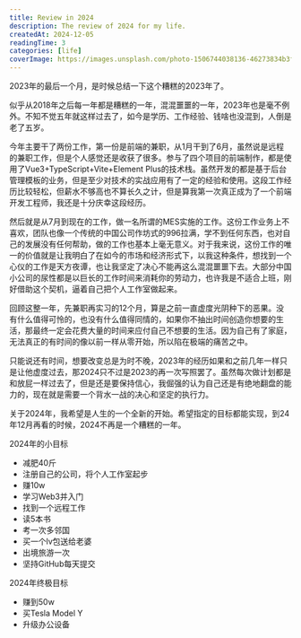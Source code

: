 ```yaml
---
title: Review in 2024
description: The review of 2024 for my life.
createdAt: 2024-12-05
readingTime: 3
categories: [life]
coverImage: https://images.unsplash.com/photo-1506744038136-46273834b3fb?ixlib=rb-1.2.1&ixid=eyJhcHBfaWQiOjEyMDd9&auto=format&fit=crop&w=1650&q=80
---
```


2023年的最后一个月，是时候总结一下这个糟糕的2023年了。

似乎从2018年之后每一年都是糟糕的一年，混混噩噩的一年，2023年也是毫不例外。不知不觉五年就这样过去了，如今是学历、工作经验、钱啥也没混到，人倒是老了五岁。

今年主要干了两份工作，第一份是前端的兼职，从1月干到了6月，虽然说是远程的兼职工作，但是个人感觉还是收获了很多。参与了四个项目的前端制作，都是使用了Vue3+TypeScript+Vite+Element Plus的技术栈。虽然开发的都是基于后台管理模板的业务，但是至少对技术的实战应用有了一定的经验和使用。这段工作经历比较轻松，但薪水不够高也不算长久之计，但是算我第一次真正成为了一个前端开发工程师，我还是十分庆幸这段经历。

然后就是从7月到现在的工作，做一名所谓的MES实施的工作。这份工作业务上不喜欢，团队也像一个传统的中国公司作坊式的996拉满，学不到任何东西，也对自己的发展没有任何帮助，做的工作也基本上毫无意义。对于我来说，这份工作的唯一的价值就是让我明白了在如今的市场和经济形式下，以我这种条件，想找到一个心仪的工作是天方夜谭，也让我坚定了决心不能再这么混混噩噩下去。大部分中国小公司的尿性都是以巨长的工作时间来消耗你的劳动力，也许我是不适合上班，刚好借助这个契机，逼着自己把个人工作室做起来。

回顾这整一年，先兼职再实习的12个月，算是之前一直虚度光阴种下的恶果。没有什么值得可怜的，也没有什么值得同情的，如果你不抽出时间创造你想要的生活，那最终一定会花费大量的时间来应付自己不想要的生活。因为自己有了家庭，无法真正的有时间的像以前一样从零开始，所以陷在极端的痛苦之中。

只能说还有时间，想要改变总是为时不晚，2023年的经历如果和之前几年一样只是让他虚度过去，那2024只不过是2023的再一次写照罢了。虽然每次做计划都是和放屁一样过去了，但是还是要保持信心，我倔强的认为自己还是有绝地翻盘的能力的，现在就是需要一个背水一战的决心和坚定的执行力。

关于2024年，我希望是人生的一个全新的开始。希望指定的目标都能实现，到24年12月再看的时候，2024不再是一个糟糕的一年。

2024年的小目标

- 减肥40斤
- 注册自己的公司，将个人工作室起步
- 赚10w
- 学习Web3并入门
- 找到一个远程工作
- 读5本书
- 考一次多邻国
- 买一个lv包送给老婆
- 出境旅游一次
- 坚持GitHub每天提交

2024年终极目标

- 赚到50w
- 买Tesla Model Y
- 升级办公设备
